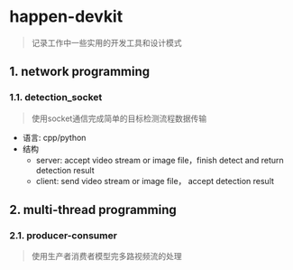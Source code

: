 # happen-devkit
> 记录工作中一些实用的开发工具和设计模式

## 1. network programming

### 1.1. detection_socket
> 使用socket通信完成简单的目标检测流程数据传输

* 语言: cpp/python
* 结构
  - server: accept video stream or image file，finish detect and return detection result
  - client: send video stream or image file， accept detection result

## 2. multi-thread programming

### 2.1. producer-consumer
> 使用生产者消费者模型完多路视频流的处理
